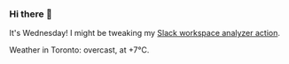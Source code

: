 ### Hi there :wave:

It's Wednesday! I might be tweaking my [Slack workspace analyzer action](https://github.com/bewuethr/slack-analyzer).

Weather in Toronto: overcast, at +7°C.
